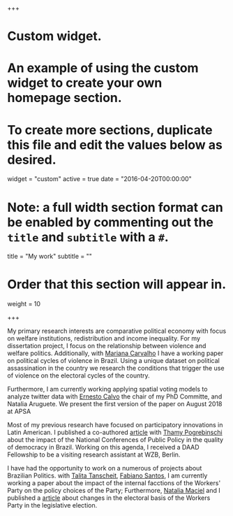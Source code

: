 +++
# Custom widget.
# An example of using the custom widget to create your own homepage section.
# To create more sections, duplicate this file and edit the values below as desired.
widget = "custom"
active = true
date = "2016-04-20T00:00:00"

# Note: a full width section format can be enabled by commenting out the `title` and `subtitle` with a `#`.
title = "My work"
subtitle = ""

# Order that this section will appear in.
weight = 10

+++

My primary research interests are comparative political economy with focus on welfare institutions, redistribution and income inequality.  For my dissertation project, I focus on the relationship between violence and welfare politics.  Additionally, with [Mariana Carvalho](http://www.maricarvalho.com/)  I have a working paper on political cycles of violence in Brazil.  Using a unique dataset on political assassination in the country we research the conditions that trigger the use of violence on the electoral cycles of the country. 

Furthermore, I am currently working applying spatial voting models to analyze twitter data with  [Ernesto Calvo](http://gvptsites.umd.edu/calvo/) the chair of my PhD Committe, and Natalia Aruguete. We present the first version of the paper on August 2018 at APSA


Most of my previous research have focused on participatory innovations in Latin American. I published a co-authored [article](http://www.scielo.br/pdf/dados/v60n1/0011-5258-dados-60-1-0007.pdf) with [Thamy Pogrebinschi](https://thamypogrebinschi.org/) about the impact of the National Conferences of Public Policy in the quality of democracy in Brazil. Working on this agenda, I received a DAAD Fellowship to be a visiting research assistant at WZB, Berlin.

I have had the opportunity to work on a numerous of projects about Brazilian Politics. with [Talita Tanscheit](http://buscatextual.cnpq.br/buscatextual/visualizacv.do?id=K4451567H6), [Fabiano Santos](http://buscatextual.cnpq.br/buscatextual/visualizacv.do?id=K4782116Z3), I am currently working a paper about the impact of the internal facctions of the Workers' Party on the policy choices of the Party; Furthermore,  [Natalia Maciel](http://buscatextual.cnpq.br/buscatextual/visualizacv.do?id=K4219233E9) and I published a [article](http://www.scielo.br/pdf/op/v23n1/1807-0191-op-23-1-0096.pdf) about changes in the electoral basis of the Workers Party in the legislative election. 

